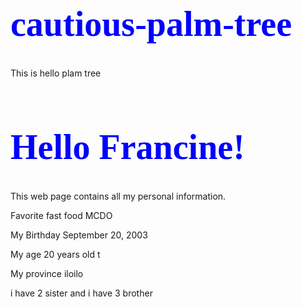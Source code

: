 # cautious-palm-tree
This is hello plam tree
<html>
<head>
<style>
h1 {
  color:blue;
  font-family: Times New Roman;
  font-size: 400%;

}

p {
  color: blue;
  font-family: courier;
  font-size: 200%;
  border: 3px solid blue;
  padding: 30px;
  margin: 50px;
  background-color: Yellow;

}

</style>
</head>
<body>
<h1> Hello Francine!</h1>
<p> This web page contains all my personal information.</p>
<p> Favorite fast food MCDO </p>
<p> My Birthday September 20, 2003 </p>
<p> My age 20 years old t</p>
<p> My province iloilo </p>
<p> i have 2 sister and i have 3 brother </p>



</body>
</html>
